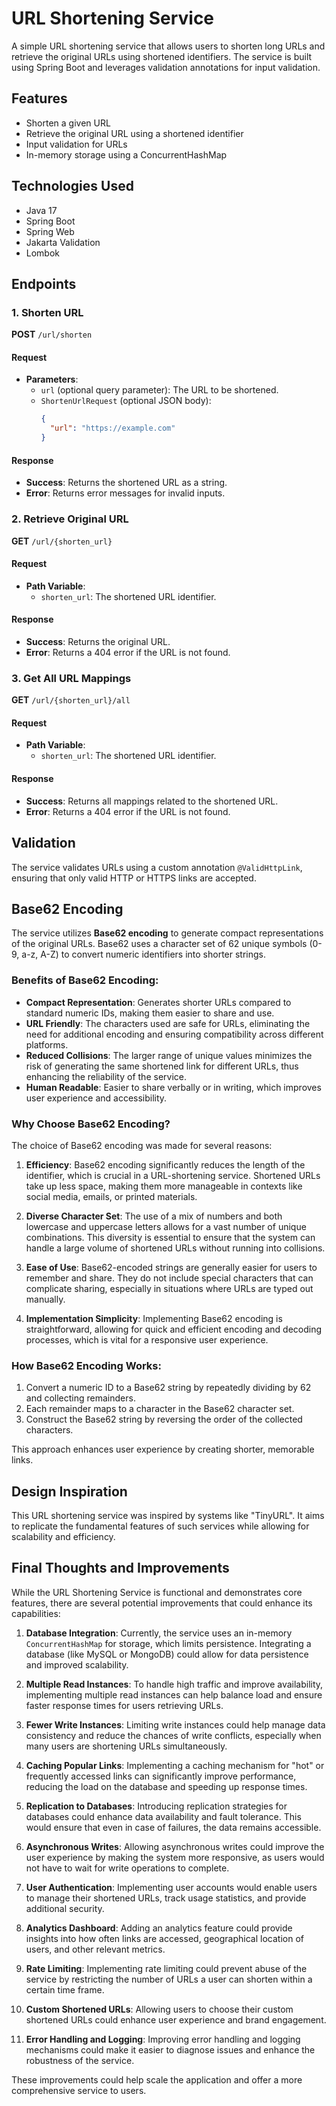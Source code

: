 # URL Shortening Service

A simple URL shortening service that allows users to shorten long URLs and retrieve the original URLs using shortened identifiers. The service is built using Spring Boot and leverages validation annotations for input validation.

## Features

- Shorten a given URL
- Retrieve the original URL using a shortened identifier
- Input validation for URLs
- In-memory storage using a ConcurrentHashMap

## Technologies Used

- Java 17
- Spring Boot
- Spring Web
- Jakarta Validation
- Lombok

## Endpoints

### 1. Shorten URL

**POST** `/url/shorten`

#### Request

- **Parameters**:
  - `url` (optional query parameter): The URL to be shortened.
  - `ShortenUrlRequest` (optional JSON body):
    ```json
    {
      "url": "https://example.com"
    }
    ```

#### Response

- **Success**: Returns the shortened URL as a string.
- **Error**: Returns error messages for invalid inputs.

### 2. Retrieve Original URL

**GET** `/url/{shorten_url}`

#### Request

- **Path Variable**:
  - `shorten_url`: The shortened URL identifier.

#### Response

- **Success**: Returns the original URL.
- **Error**: Returns a 404 error if the URL is not found.

### 3. Get All URL Mappings

**GET** `/url/{shorten_url}/all`

#### Request

- **Path Variable**:
  - `shorten_url`: The shortened URL identifier.

#### Response

- **Success**: Returns all mappings related to the shortened URL.
- **Error**: Returns a 404 error if the URL is not found.

## Validation

The service validates URLs using a custom annotation `@ValidHttpLink`, ensuring that only valid HTTP or HTTPS links are accepted.

## Base62 Encoding

The service utilizes **Base62 encoding** to generate compact representations of the original URLs. Base62 uses a character set of 62 unique symbols (0-9, a-z, A-Z) to convert numeric identifiers into shorter strings.

### Benefits of Base62 Encoding:

- **Compact Representation**: Generates shorter URLs compared to standard numeric IDs, making them easier to share and use.
- **URL Friendly**: The characters used are safe for URLs, eliminating the need for additional encoding and ensuring compatibility across different platforms.
- **Reduced Collisions**: The larger range of unique values minimizes the risk of generating the same shortened link for different URLs, thus enhancing the reliability of the service.
- **Human Readable**: Easier to share verbally or in writing, which improves user experience and accessibility.

### Why Choose Base62 Encoding?

The choice of Base62 encoding was made for several reasons:

1. **Efficiency**: Base62 encoding significantly reduces the length of the identifier, which is crucial in a URL-shortening service. Shortened URLs take up less space, making them more manageable in contexts like social media, emails, or printed materials.

2. **Diverse Character Set**: The use of a mix of numbers and both lowercase and uppercase letters allows for a vast number of unique combinations. This diversity is essential to ensure that the system can handle a large volume of shortened URLs without running into collisions.

3. **Ease of Use**: Base62-encoded strings are generally easier for users to remember and share. They do not include special characters that can complicate sharing, especially in situations where URLs are typed out manually.

4. **Implementation Simplicity**: Implementing Base62 encoding is straightforward, allowing for quick and efficient encoding and decoding processes, which is vital for a responsive user experience.

### How Base62 Encoding Works:

1. Convert a numeric ID to a Base62 string by repeatedly dividing by 62 and collecting remainders.
2. Each remainder maps to a character in the Base62 character set.
3. Construct the Base62 string by reversing the order of the collected characters.

This approach enhances user experience by creating shorter, memorable links.

## Design Inspiration

This URL shortening service was inspired by systems like "TinyURL". It aims to replicate the fundamental features of such services while allowing for scalability and efficiency.

## Final Thoughts and Improvements

While the URL Shortening Service is functional and demonstrates core features, there are several potential improvements that could enhance its capabilities:

1. **Database Integration**: Currently, the service uses an in-memory `ConcurrentHashMap` for storage, which limits persistence. Integrating a database (like MySQL or MongoDB) could allow for data persistence and improved scalability.

2. **Multiple Read Instances**: To handle high traffic and improve availability, implementing multiple read instances can help balance load and ensure faster response times for users retrieving URLs.

3. **Fewer Write Instances**: Limiting write instances could help manage data consistency and reduce the chances of write conflicts, especially when many users are shortening URLs simultaneously.

4. **Caching Popular Links**: Implementing a caching mechanism for "hot" or frequently accessed links can significantly improve performance, reducing the load on the database and speeding up response times.

5. **Replication to Databases**: Introducing replication strategies for databases could enhance data availability and fault tolerance. This would ensure that even in case of failures, the data remains accessible.

6. **Asynchronous Writes**: Allowing asynchronous writes could improve the user experience by making the system more responsive, as users would not have to wait for write operations to complete.

7. **User Authentication**: Implementing user accounts would enable users to manage their shortened URLs, track usage statistics, and provide additional security.

8. **Analytics Dashboard**: Adding an analytics feature could provide insights into how often links are accessed, geographical location of users, and other relevant metrics.

9. **Rate Limiting**: Implementing rate limiting could prevent abuse of the service by restricting the number of URLs a user can shorten within a certain time frame.

10. **Custom Shortened URLs**: Allowing users to choose their custom shortened URLs could enhance user experience and brand engagement.

11. **Error Handling and Logging**: Improving error handling and logging mechanisms could make it easier to diagnose issues and enhance the robustness of the service.

These improvements could help scale the application and offer a more comprehensive service to users.
